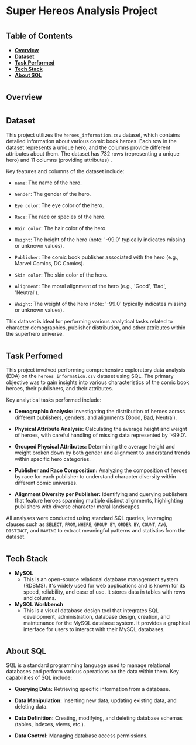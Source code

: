 
<h1>Super Hereos Analysis Project</h1>
<h1></h1>

<h2>Table of Contents</h2>
  
   - [<b>Overview</b>](https://github.com/LashawnFofung/Super-Heroes-Analysis-Project/blob/main/README.md#overview)
   - [<b>Dataset</b>](https://github.com/LashawnFofung/Super-Heroes-Analysis-Project/blob/main/README.md#dataset)
   - [<b>Task Performed</b>](https://github.com/LashawnFofung/Super-Heroes-Analysis-Project/blob/main/README.md#task-perfomed)
   - [<b>Tech Stack</b>](https://github.com/LashawnFofung/Super-Heroes-Analysis-Project/blob/main/README.md#tech-stack)
   - [<b>About SQL</b>](https://github.com/LashawnFofung/Super-Heroes-Analysis-Project/blob/main/README.md#about-sql)



<h1></h1>


<h2>Overview</h2>

<h1></h1>

<h2>Dataset</h2>

This project utilizes the `heroes_information.csv` dataset, which contains detailed information about various comic book heroes. Each row in the dataset represents a unique hero, and the columns provide different attributes about them. The dataset has 732 rows (representing a unique hero) and 11 columns (providing attributes) .

Key features and columns of the dataset include:

  -  `name`: The name of the hero.
  
  -  `Gender`: The gender of the hero.
  
  -  `Eye color`: The eye color of the hero.
  
  -  `Race`: The race or species of the hero.
  
  -  `Hair color`: The hair color of the hero.
  
  -  `Height`: The height of the hero (note: '-99.0' typically indicates missing or unknown values).
  
  -  `Publisher`: The comic book publisher associated with the hero (e.g., Marvel Comics, DC Comics).
  
  -  `Skin color`: The skin color of the hero.
  
  -  `Alignment`: The moral alignment of the hero (e.g., 'Good', 'Bad', 'Neutral').
  
  -  `Weight`: The weight of the hero (note: '-99.0' typically indicates missing or unknown values).

This dataset is ideal for performing various analytical tasks related to character demographics, publisher distribution, and other attributes within the superhero universe.


<h1></h1>


<h2>Task Perfomed</h2>

This project involved performing comprehensive exploratory data analysis (EDA) on the `heroes_information.csv` dataset using SQL. The primary objective was to gain insights into various characteristics of the comic book heroes, their publishers, and their attributes.

Key analytical tasks performed include:

  - <b>Demographic Analysis:</b> Investigating the distribution of heroes across different publishers, genders, and alignments (Good, Bad, Neutral).

  - <b>Physical Attribute Analysis:</b> Calculating the average height and weight of heroes, with careful handling of missing data represented by '-99.0'.

  - <b>Grouped Physical Attributes:</b> Determining the average height and weight broken down by both gender and alignment to understand trends within specific hero categories.

  - <b>Publisher and Race Composition:</b> Analyzing the composition of heroes by race for each publisher to understand character diversity within different comic universes.

  - <b>Alignment Diversity per Publisher:</b> Identifying and querying publishers that feature heroes spanning multiple distinct alignments, highlighting publishers with diverse character moral landscapes.

All analyses were conducted using standard SQL queries, leveraging clauses such as `SELECT`, `FROM`, `WHERE`, `GROUP BY`, `ORDER BY`, `COUNT`, `AVG`, `DISTINCT`, and `HAVING` to extract meaningful patterns and statistics from the dataset.


<h1></h1>

<h2>Tech Stack</h2>
 
  - <b>MySQL</b>
    - This is an open-source relational database management system (RDBMS). It's widely used for web applications and is known for its speed, reliability, and ease of use. It stores data in tables with rows and columns.
  - <b>MySQL Workbench</b>
    - This is a visual database design tool that integrates SQL development, administration, database design, creation, and maintenance for the MySQL database system. It provides a graphical interface for users to interact with their MySQL databases.

<h1></h1>

<h2>About SQL</h2>

SQL is a standard programming language used to manage relational databases and perform various operations on the data within them. Key capabilities of SQL include:

  - <b>Querying Data:</b> Retrieving specific information from a database.

  - <b>Data Manipulation:</b> Inserting new data, updating existing data, and deleting data.

  - <b>Data Definition:</b> Creating, modifying, and deleting database schemas (tables, indexes, views, etc.).

  - <b>Data Control:</b> Managing database access permissions.

<h1></h1>



